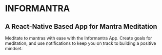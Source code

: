 # INFORMANTRA 
## A React-Native Based App for Mantra Meditation 
Meditate to mantras with ease with the Informantra App. Create goals for meditation, and use notifications to keep you on track to building a positive mindset. 